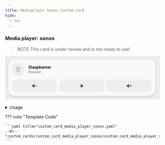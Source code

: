 ```yaml
---
title: Mediaplayer Sonos Custom-card
hide:
  - toc
---
```


<!-- markdownlint-disable MD046 -->

### Media player: sonos

> NOTE
> This card is under review and is not ready to use!

![Sonos](../../docs/assets/img/media_player_sonos.png)

<details>
<summary>Usage</summary>

#### Example

```yaml
- type: "custom:button-card"
  template: card_media_player_sonos_with_controls
  variables:
    ulm_card_media_player_with_controls_name: "Slaapkamer"
    ulm_card_media_player_with_controls_entity: media_player.slaapkamer
```

#### Variables

<table>
<tr>
<th>Variable</th>
<th>Example</th>
<th>Required</th>
<th>Explanation</th>
</tr>
<tr>
<td>ulm_card_media_player_with_controls_name</td>
<td>Sonos room 1</td>
<td>Yes</td>
<td>Name shown in lovelace</td>
<tr>
<td>ulm_card_media_player_with_controls_entity</td>
<td>media_player.sonos_room_1</td>
<td>Yes</td>
<td>Entity id</td>
</tr>
</table>
<br />
</details>

??? note "Template Code"

    ```yaml title="custom_card_media_player_sonos.yaml"
    --8<-- "custom_cards/custom_card_media_player_sonos/custom_card_media_player_sonos.yaml"
    ```
